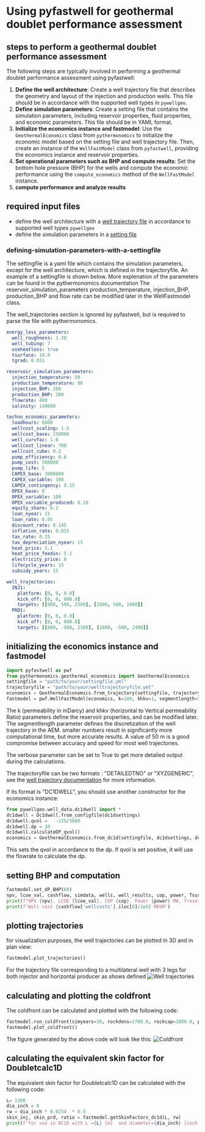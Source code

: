 #  Using pyfastwell for geothermal doublet performance assessment

## steps to perform a geothermal doublet performance assessment

The following steps are typically involved in performing a geothermal doublet performance assessment using pyfastwell:

1. **Define the well architecture**: Create a well trajectory file that describes the geometry and layout of the injection and production wells. This file should be in accordance with the supported well types in `pywellgeo`.
2. **Define simulation parameters**: Create a setting file that contains the simulation parameters, including reservoir properties, fluid properties, and economic parameters. This file should be in YAML format.
3. **Initialize the economics instance and fastmodel**: Use the `GeothermalEconomics` class from `pythermonomics` to initialize the economic model based on the setting file and well trajectory file. Then, create an instance of the `WellFastModel` class from `pyfastwell`, providing the economics instance and reservoir properties.
4. **Set operational parameters such as BHP and compute results**: Set the bottom hole pressure (BHP) for the wells and compute the economic performance using the `compute_economics` method of the `WellFastModel` instance.
6. **compute performance and analyze results**


## required input files

- define the well architecture with a [well trajectory file](welltrajectory/index.md) 
in accordance to supported well types `pywellgeo` 
- define the simulation parameters in a [setting file](#defining-simulation-parameters-with-a-settingfile)

### defining-simulation-parameters-with-a-settingfile
The settingfile is a yaml file which contains the simulation parameters, except for the well architecture, which is defined in the trajectoryfile.
An example of a settingfile is shown below. More explenation of the parameters can be found in the pythermonomics documentation
The reservoir_simulation_parameters production_temperature, injection_BHP, production_BHP and flow rate can be modified later in the
WellFastmodel class.

The well_trajectories section is ignored by pyfastwell, but is required to parse the file with pythermonomics.

```yaml
energy_loss_parameters:
  well_roughness: 1.38
  well_tubing: 7
  useheatloss: true
  tsurface: 10.0
  tgrad: 0.031

reservoir_simulation_parameters:
  injection_temperature: 50
  production_temperature: 90
  injection_BHP: 260
  production_BHP: 200
  flowrate: 400
  salinity: 140000

techno_economic_parameters:
  loadhours: 6000
  wellcost_scaling: 1.5
  wellcost_base: 250000
  well_curvfac: 1.0
  wellcost_linear: 700
  wellcost_cube: 0.2
  pump_efficiency: 0.6
  pump_cost: 500000
  pump_life: 5
  CAPEX_base: 3000000
  CAPEX_variable: 300
  CAPEX_contingency: 0.15
  OPEX_base: 0
  OPEX_variable: 100
  OPEX_variable_produced: 0.19
  equity_share: 0.2
  loan_nyear: 15
  loan_rate: 0.05
  discount_rate: 0.145
  inflation_rate: 0.015
  tax_rate: 0.25
  tax_depreciation_nyear: 15
  heat_price: 5.1
  heat_price_feedin: 5.1
  electricity_price: 8
  lifecycle_years: 15
  subsidy_years: 15

well_trajectories:
  INJ1:
    platform: [0, 0, 0.0]
    kick_off: [0, 0, 800.0]
    targets: [[800, 500, 2300], [1800, 500, 2400]]
  PRD1:
    platform: [0, 0, 0.0]
    kick_off: [0, 0, 800.0]
    targets: [[800, -500, 2300], [1800, -500, 2400]]
```

## initializing the economics instance and fastmodel

```python
import pyfastwell as pwf
from pythermonomics.geothermal_economics import GeothermalEconomics
settingfile = "path/to/your/settingfile.yml"
trajectoryfile = "path/to/your/welltrajectoryfile.yml"
economics = GeothermalEconomics.from_trajectory(settingfile, trajectoryfile)
fastmodel = pwf.WellFastModel(economics, k=100, khkv=1, segmentlength=50, verbose=False)
```

The k (permeability in mDarcy) and khkv (horizontal to Vertical permeability Ratio) parameters define the reservoir properties, and can be modified later.
The segmentlength parameter defines the discretization of the well trajectory in the AEM. smaller numbers result in significantly more
computational time, but more accurate results. A value of 50 m is a good compromise between accuracy and speed for most well trajectories.

The verbose parameter can be set to True to get more detailed output during the calculations.

The trajectoryfile can be two formats : "DETAILEDTNO" or "XYZGENERIC", see the [well trajectory documentation](welltrajectory/index.md) for more information.

If its format is "DC1DWELL", you should use another constructor for the economics instance:
```python
from pywellgeo.well_data.dc1dwell import *
dc1dwell = Dc1dwell.from_configfile(dc1dsettings)
dc1dwell.qvol =   -125/3600
dc1dwell.dp = 30
dc1dwell.calculateDP_qvol()
economics = GeothermalEconomics.from_dc1d(settingfile, dc1dsettings, dc1dwell)
```
This sets the qvol in accordance to the dp. If qvol is set positive, it will use the flowrate to calculate the dp.

## setting BHP and  computation 

```python
fastmodel.set_dP_BHP(60)
npv, lcoe_val, cashflow, simdata, wells, well_results, cop, power, Tsurface, DT_eff, DP_eff = fastmodel.compute_economics()
print(f"NPV {npv}, LCOE {lcoe_val}, COP {cop}, Power {power} MW, Treservoir {fastmodel.production_temperature} C, Tsurface {Tsurface} C, DT_eff {DT_eff} C, DP_eff {DP_eff} bar")
print(f"Well cost {cashflow['wellcosts'].iloc[0]/1e6} MEUR")
```

## plotting trajectories 

for visualization purposes, the well trajectories can be plotted in 3D and in plan view:

```python
fastmodel.plot_trajectories()
```

For the trajectory file corresponding to a multilateral well with 3 legs for both injector and
horizontal producer as shows defined 
![Well trajectories](../images/inputsMultilateral3legsDetailed_welltree_3D.png)



## calculating and plotting the coldfront

The coldfront can be calculated and plotted with the following code:

```python
fastmodel.run_coldfront(simyears=30, rockdens=2700.0, rockcap=1000.0, porosity=0.21)
fastmodel.plot_coldfront()
```

The figure generated by the above code will look like this:
![Coldfront](../images/inputsMultilateral3legsDetailed_coldfront.png)

## calculating the equivalent skin factor for Doubletcalc1D

The equivalent skin factor for Doubletcalc1D can be calculated with the following code:

```python
L= 1300
dia_inch = 8
rw = dia_inch * 0.0254  * 0.5
skin_inj, skin_prd, ratio = fastmodel.getSkinFactors_dc1d(L, rw)
print(f"for use in DC1D with L ={L} [m]  and diameter={dia_inch} [inch] Skin factors: inj {skin_inj}, prd {skin_prd}, ratio {ratio}")
```